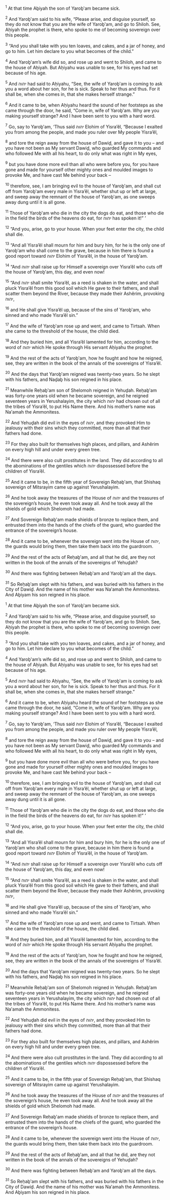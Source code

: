 <sup>1</sup> At that time Aḇiyah the son of Yaroḇ‛am became sick.

<sup>2</sup> And Yaroḇ‛am said to his wife, “Please arise, and disguise yourself, so they do not know that you are the wife of Yaroḇ‛am, and go to Shiloh. See, Aḥiyah the prophet is there, who spoke to me of becoming sovereign over this people.

<sup>3</sup> “And you shall take with you ten loaves, and cakes, and a jar of honey, and go to him. Let him declare to you what becomes of the child.”

<sup>4</sup> And Yaroḇ‛am’s wife did so, and rose up and went to Shiloh, and came to the house of Aḥiyah. But Aḥiyahu was unable to see, for his eyes had set because of his age.

<sup>5</sup> And יהוה had said to Aḥiyahu, “See, the wife of Yaroḇ‛am is coming to ask you a word about her son, for he is sick. Speak to her thus and thus. For it shall be, when she comes in, that she makes herself strange.”

<sup>6</sup> And it came to be, when Aḥiyahu heard the sound of her footsteps as she came through the door, he said, “Come in, wife of Yaroḇ‛am. Why are you making yourself strange? And I have been sent to you with a hard word.

<sup>7</sup> Go, say to Yaroḇ‛am, ‘Thus said יהוה Elohim of Yisra’ĕl, “Because I exalted you from among the people, and made you ruler over My people Yisra’ĕl,

<sup>8</sup> and tore the reign away from the house of Dawiḏ, and gave it to you – and you have not been as My servant Dawiḏ, who guarded My commands and who followed Me with all his heart, to do only what was right in My eyes,

<sup>9</sup> but you have done more evil than all who were before you, for you have gone and made for yourself other mighty ones and moulded images to provoke Me, and have cast Me behind your back –

<sup>10</sup> therefore, see, I am bringing evil to the house of Yaroḇ‛am, and shall cut off from Yaroḇ‛am every male in Yisra’ĕl, whether shut up or left at large, and sweep away the remnant of the house of Yaroḇ‛am, as one sweeps away dung until it is all gone.

<sup>11</sup> Those of Yaroḇ‛am who die in the city the dogs do eat, and those who die in the field the birds of the heavens do eat, for יהוה has spoken it!” ’

<sup>12</sup> “And you, arise, go to your house. When your feet enter the city, the child shall die.

<sup>13</sup> “And all Yisra’ĕl shall mourn for him and bury him, for he is the only one of Yaroḇ‛am who shall come to the grave, because in him there is found a good report toward יהוה Elohim of Yisra’ĕl, in the house of Yaroḇ‛am.

<sup>14</sup> “And יהוה shall raise up for Himself a sovereign over Yisra’ĕl who cuts off the house of Yaroḇ‛am, this day, and even now!

<sup>15</sup> “And יהוה shall smite Yisra’ĕl, as a reed is shaken in the water, and shall pluck Yisra’ĕl from this good soil which He gave to their fathers, and shall scatter them beyond the River, because they made their Ashĕrim, provoking יהוה,

<sup>16</sup> and He shall give Yisra’ĕl up, because of the sins of Yaroḇ‛am, who sinned and who made Yisra’ĕl sin.”

<sup>17</sup> And the wife of Yaroḇ‛am rose up and went, and came to Tirtsah. When she came to the threshold of the house, the child died.

<sup>18</sup> And they buried him, and all Yisra’ĕl lamented for him, according to the word of יהוה which He spoke through His servant Aḥiyahu the prophet.

<sup>19</sup> And the rest of the acts of Yaroḇ‛am, how he fought and how he reigned, see, they are written in the book of the annals of the sovereigns of Yisra’ĕl.

<sup>20</sup> And the days that Yaroḇ‛am reigned was twenty-two years. So he slept with his fathers, and Naḏaḇ his son reigned in his place.

<sup>21</sup> Meanwhile Reḥaḇ‛am son of Shelomoh reigned in Yehuḏah. Reḥaḇ‛am was forty-one years old when he became sovereign, and he reigned seventeen years in Yerushalayim, the city which יהוה had chosen out of all the tribes of Yisra’ĕl, to put His Name there. And his mother’s name was Na‛amah the Ammonitess.

<sup>22</sup> And Yehuḏah did evil in the eyes of יהוה, and they provoked Him to jealousy with their sins which they committed, more than all that their fathers had done.

<sup>23</sup> For they also built for themselves high places, and pillars, and Ashĕrim on every high hill and under every green tree.

<sup>24</sup> And there were also cult prostitutes in the land. They did according to all the abominations of the gentiles which יהוה dispossessed before the children of Yisra’ĕl.

<sup>25</sup> And it came to be, in the fifth year of Sovereign Reḥaḇ‛am, that Shishaq sovereign of Mitsrayim came up against Yerushalayim.

<sup>26</sup> And he took away the treasures of the House of יהוה and the treasures of the sovereign’s house, he even took away all. And he took away all the shields of gold which Shelomoh had made.

<sup>27</sup> And Sovereign Reḥaḇ‛am made shields of bronze to replace them, and entrusted them into the hands of the chiefs of the guard, who guarded the entrance of the sovereign’s house.

<sup>28</sup> And it came to be, whenever the sovereign went into the House of יהוה, the guards would bring them, then take them back into the guardroom.

<sup>29</sup> And the rest of the acts of Reḥaḇ‛am, and all that he did, are they not written in the book of the annals of the sovereigns of Yehuḏah?

<sup>30</sup> And there was fighting between Reḥaḇ‛am and Yaroḇ‛am all the days.

<sup>31</sup> So Reḥaḇ‛am slept with his fathers, and was buried with his fathers in the City of Dawiḏ. And the name of his mother was Na‛amah the Ammonitess. And Aḇiyam his son reigned in his place.

<sup>1</sup> At that time Aḇiyah the son of Yaroḇ‛am became sick.

<sup>2</sup> And Yaroḇ‛am said to his wife, “Please arise, and disguise yourself, so they do not know that you are the wife of Yaroḇ‛am, and go to Shiloh. See, Aḥiyah the prophet is there, who spoke to me of becoming sovereign over this people.

<sup>3</sup> “And you shall take with you ten loaves, and cakes, and a jar of honey, and go to him. Let him declare to you what becomes of the child.”

<sup>4</sup> And Yaroḇ‛am’s wife did so, and rose up and went to Shiloh, and came to the house of Aḥiyah. But Aḥiyahu was unable to see, for his eyes had set because of his age.

<sup>5</sup> And יהוה had said to Aḥiyahu, “See, the wife of Yaroḇ‛am is coming to ask you a word about her son, for he is sick. Speak to her thus and thus. For it shall be, when she comes in, that she makes herself strange.”

<sup>6</sup> And it came to be, when Aḥiyahu heard the sound of her footsteps as she came through the door, he said, “Come in, wife of Yaroḇ‛am. Why are you making yourself strange? And I have been sent to you with a hard word.

<sup>7</sup> Go, say to Yaroḇ‛am, ‘Thus said יהוה Elohim of Yisra’ĕl, “Because I exalted you from among the people, and made you ruler over My people Yisra’ĕl,

<sup>8</sup> and tore the reign away from the house of Dawiḏ, and gave it to you – and you have not been as My servant Dawiḏ, who guarded My commands and who followed Me with all his heart, to do only what was right in My eyes,

<sup>9</sup> but you have done more evil than all who were before you, for you have gone and made for yourself other mighty ones and moulded images to provoke Me, and have cast Me behind your back –

<sup>10</sup> therefore, see, I am bringing evil to the house of Yaroḇ‛am, and shall cut off from Yaroḇ‛am every male in Yisra’ĕl, whether shut up or left at large, and sweep away the remnant of the house of Yaroḇ‛am, as one sweeps away dung until it is all gone.

<sup>11</sup> Those of Yaroḇ‛am who die in the city the dogs do eat, and those who die in the field the birds of the heavens do eat, for יהוה has spoken it!” ’

<sup>12</sup> “And you, arise, go to your house. When your feet enter the city, the child shall die.

<sup>13</sup> “And all Yisra’ĕl shall mourn for him and bury him, for he is the only one of Yaroḇ‛am who shall come to the grave, because in him there is found a good report toward יהוה Elohim of Yisra’ĕl, in the house of Yaroḇ‛am.

<sup>14</sup> “And יהוה shall raise up for Himself a sovereign over Yisra’ĕl who cuts off the house of Yaroḇ‛am, this day, and even now!

<sup>15</sup> “And יהוה shall smite Yisra’ĕl, as a reed is shaken in the water, and shall pluck Yisra’ĕl from this good soil which He gave to their fathers, and shall scatter them beyond the River, because they made their Ashĕrim, provoking יהוה,

<sup>16</sup> and He shall give Yisra’ĕl up, because of the sins of Yaroḇ‛am, who sinned and who made Yisra’ĕl sin.”

<sup>17</sup> And the wife of Yaroḇ‛am rose up and went, and came to Tirtsah. When she came to the threshold of the house, the child died.

<sup>18</sup> And they buried him, and all Yisra’ĕl lamented for him, according to the word of יהוה which He spoke through His servant Aḥiyahu the prophet.

<sup>19</sup> And the rest of the acts of Yaroḇ‛am, how he fought and how he reigned, see, they are written in the book of the annals of the sovereigns of Yisra’ĕl.

<sup>20</sup> And the days that Yaroḇ‛am reigned was twenty-two years. So he slept with his fathers, and Naḏaḇ his son reigned in his place.

<sup>21</sup> Meanwhile Reḥaḇ‛am son of Shelomoh reigned in Yehuḏah. Reḥaḇ‛am was forty-one years old when he became sovereign, and he reigned seventeen years in Yerushalayim, the city which יהוה had chosen out of all the tribes of Yisra’ĕl, to put His Name there. And his mother’s name was Na‛amah the Ammonitess.

<sup>22</sup> And Yehuḏah did evil in the eyes of יהוה, and they provoked Him to jealousy with their sins which they committed, more than all that their fathers had done.

<sup>23</sup> For they also built for themselves high places, and pillars, and Ashĕrim on every high hill and under every green tree.

<sup>24</sup> And there were also cult prostitutes in the land. They did according to all the abominations of the gentiles which יהוה dispossessed before the children of Yisra’ĕl.

<sup>25</sup> And it came to be, in the fifth year of Sovereign Reḥaḇ‛am, that Shishaq sovereign of Mitsrayim came up against Yerushalayim.

<sup>26</sup> And he took away the treasures of the House of יהוה and the treasures of the sovereign’s house, he even took away all. And he took away all the shields of gold which Shelomoh had made.

<sup>27</sup> And Sovereign Reḥaḇ‛am made shields of bronze to replace them, and entrusted them into the hands of the chiefs of the guard, who guarded the entrance of the sovereign’s house.

<sup>28</sup> And it came to be, whenever the sovereign went into the House of יהוה, the guards would bring them, then take them back into the guardroom.

<sup>29</sup> And the rest of the acts of Reḥaḇ‛am, and all that he did, are they not written in the book of the annals of the sovereigns of Yehuḏah?

<sup>30</sup> And there was fighting between Reḥaḇ‛am and Yaroḇ‛am all the days.

<sup>31</sup> So Reḥaḇ‛am slept with his fathers, and was buried with his fathers in the City of Dawiḏ. And the name of his mother was Na‛amah the Ammonitess. And Aḇiyam his son reigned in his place.

